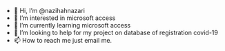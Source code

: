 - 👋 Hi, I’m @nazihahnazari
- 👀 I’m interested in microsoft access
- 🌱 I’m currently learning microsoft access
- 💞️ I’m looking to help for my project on database of registration covid-19
- 📫 How to reach me just email me.

<!---
nazihahnazari/nazihahnazari is a ✨ special ✨ repository because its `README.md` (this file) appears on your GitHub profile.
You can click the Preview link to take a look at your changes.
--->
